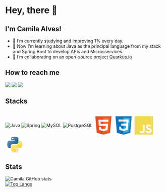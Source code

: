 # Hey, there 👋  
## I'm Camila Alves!

- 🔭 I’m currently studying and improving 1% every day.
- 🌱 Now I’m learning about Java as the principal language from my stack and Spring Boot to develop APIs and Microsservices.
- 🤲 I’m collaborating on an open-source project [Quarkus.io](https://quarkus.io/)

 
## How to reach me 
<div> 
  <a href = "mailto:alvescamila87@gmail.com"><img src="https://img.shields.io/badge/-Gmail-%23333?style=for-the-badge&logo=gmail&logoColor=white" target="_blank"></a>
  <a href="https://www.linkedin.com/in/alvescamila87" target="_blank"><img src="https://img.shields.io/badge/-LinkedIn-%230077B5?style=for-the-badge&logo=linkedin&logoColor=white" target="_blank"></a>
  <a href="https://alvescamila87.github.io/portfolio/" target="_blank"><img src="https://img.shields.io/badge/website-000000?style=for-the-badge&logo=About.me&logoColor=white" target="_blank"></a>
</div> 

## Stacks
<div style="display: inline_block"><br>
  <img align="center" alt="Java" height="60" width="60" src="https://cdn.jsdelivr.net/gh/devicons/devicon@latest/icons/java/java-original-wordmark.svg">
  <img align="center" alt="Spring" height="60" width="60" src="https://cdn.jsdelivr.net/gh/devicons/devicon@latest/icons/spring/spring-original.svg">
  <img align="center" alt="MySQL" height="60" width="60" src="https://cdn.jsdelivr.net/gh/devicons/devicon@latest/icons/mysql/mysql-original.svg">          
  <img align="center" alt="PostgreSQL" height="60" width="60" src="https://cdn.jsdelivr.net/gh/devicons/devicon@latest/icons/postgresql/postgresql-original.svg">        
  <img align="center" alt="HTML" height="60" width="60" src="https://raw.githubusercontent.com/devicons/devicon/master/icons/html5/html5-original.svg">
  <img align="center" alt="CSS" height="60" width="60" src="https://raw.githubusercontent.com/devicons/devicon/master/icons/css3/css3-original.svg">
  <img align="center" alt="Js" height="60" width="60" src="https://raw.githubusercontent.com/devicons/devicon/master/icons/javascript/javascript-plain.svg">
  <img align="center" alt="Python" height="60" width="60" src="https://raw.githubusercontent.com/devicons/devicon/master/icons/python/python-original.svg">
</div>

## Stats
![Camila GitHub stats](https://github-readme-stats.vercel.app/api?username=alvescamila87&show_icons=true&theme=dark)
<br>
[![Top Langs](https://github-readme-stats.vercel.app/api/top-langs/?username=alvescamila87&layout=compact)](https://github.com/alvescamila87/github-readme-stats)


